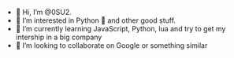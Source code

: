 - 👋 Hi, I’m @0SU2.
- 👀 I’m interested in Python 🐍 and other good stuff.
- 🌱 I’m currently learning JavaScript, Python, lua and try to get my intership in a big company
- 💞️ I’m looking to collaborate on Google or something similar

<!---
0SU2/0SU2 is a ✨ special ✨ repository because its `README.md` (this file) appears on your GitHub profile.
You can click the Preview link to take a look at your changes.
--->
